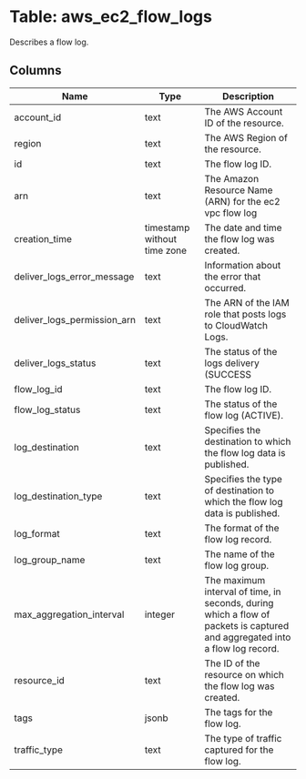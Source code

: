 
# Table: aws_ec2_flow_logs
Describes a flow log.
## Columns
| Name        | Type           | Description  |
| ------------- | ------------- | -----  |
|account_id|text|The AWS Account ID of the resource.|
|region|text|The AWS Region of the resource.|
|id|text|The flow log ID.|
|arn|text|The Amazon Resource Name (ARN) for the ec2 vpc flow log|
|creation_time|timestamp without time zone|The date and time the flow log was created.|
|deliver_logs_error_message|text|Information about the error that occurred.|
|deliver_logs_permission_arn|text|The ARN of the IAM role that posts logs to CloudWatch Logs.|
|deliver_logs_status|text|The status of the logs delivery (SUCCESS | FAILED).|
|flow_log_id|text|The flow log ID.|
|flow_log_status|text|The status of the flow log (ACTIVE).|
|log_destination|text|Specifies the destination to which the flow log data is published.|
|log_destination_type|text|Specifies the type of destination to which the flow log data is published.|
|log_format|text|The format of the flow log record.|
|log_group_name|text|The name of the flow log group.|
|max_aggregation_interval|integer|The maximum interval of time, in seconds, during which a flow of packets is captured and aggregated into a flow log record.|
|resource_id|text|The ID of the resource on which the flow log was created.|
|tags|jsonb|The tags for the flow log.|
|traffic_type|text|The type of traffic captured for the flow log.|

